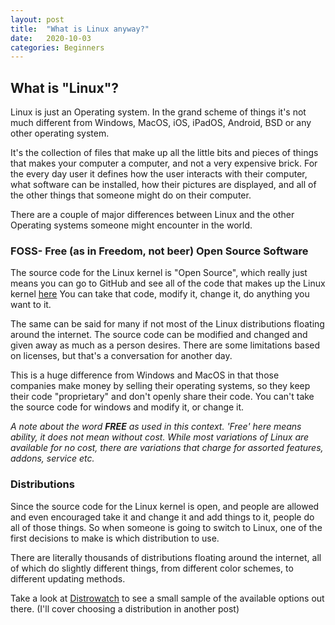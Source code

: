 ```yaml
---
layout: post
title:  "What is Linux anyway?"
date:   2020-10-03
categories: Beginners 
---
```


## What is "Linux"?

Linux is just an Operating system.  In the grand scheme of things it's not much
different from Windows, MacOS, iOS, iPadOS, Android, BSD or any other operating system. 

It's the collection of files that make up all the little bits and pieces of things that makes your computer a
computer, and not a very expensive brick.  For the every day user it defines how the user interacts with
their computer, what software can be installed, how their pictures are displayed, and all of the
other things that someone might do on their computer.  

There are a couple of major differences between Linux and the other Operating systems someone might
encounter in the world.  

### FOSS- Free (as in Freedom, not beer) Open Source Software

The source code for the Linux kernel is "Open Source", which really  just means you can go to GitHub
and see all of the code that makes up the Linux kernel [here](https://github.com/torvalds/linux) You
can take that code, modify it, change it, do anything you want to it.  

The same can be said for many if not most of the Linux distributions floating around the internet.
The source code can be modified and changed and given away as much as a person desires. There are
some limitations based on licenses, but that's a conversation for another day.  

This is a huge difference from Windows and MacOS in that those companies make money by selling their
operating systems, so they keep their code "proprietary" and don't openly share their code.  You
can't take the source code for windows and modify it, or change it.  

*A note about the word **FREE** as used in this context.  'Free' here means ability, it does not
mean without cost.  While most variations of Linux are available for no cost, there are variations
that charge for assorted features, addons, service etc.*

### Distributions

Since the source code for the Linux kernel is open, and people are allowed and even encouraged take
it and change it and add things to it, people do all of those things.  So when someone is going to
switch to Linux, one of the first decisions to make is which distribution to use.  

There are literally thousands of distributions floating around the internet, all of which do
slightly different things, from different color schemes, to different updating methods.  

Take a look at [Distrowatch](https://distrowatch.com/) to see a small sample of the available
options out there.  (I'll cover choosing a distribution in another post)



